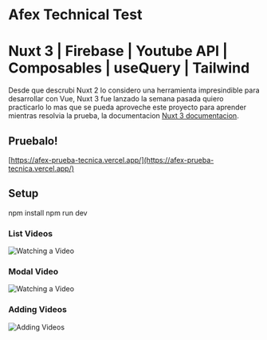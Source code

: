 # Afex Technical Test
# Nuxt 3 | Firebase | Youtube API | Composables | useQuery | Tailwind

Desde que descrubi Nuxt 2 lo considero una herramienta impresindible para desarrollar con Vue, Nuxt 3 fue lanzado la semana pasada quiero practicarlo lo mas que se pueda aproveche este proyecto para aprender mientras resolvia la prueba, la documentacion [Nuxt 3 documentacion](https://nuxt.com/docs/getting-started/introduction).
## Pruebalo!
[https://afex-prueba-tecnica.vercel.app/](https://afex-prueba-tecnica.vercel.app/)

## Setup

npm install
npm run dev 
### List Videos
![Watching a Video](https://dc695.4shared.com/img/9LIkyc-Kjq/s23/184c1e11300/FireShot_Capture_034_-_Afex_-_.png)
### Modal Video
![Watching a Video](https://dc695.4shared.com/img/ysytZpG7fa/s23/184c1e10f18/FireShot_Capture_035_-_Afex_-_.png)
### Adding Videos
![Adding Videos](https://dc695.4shared.com/img/K-kBEisgfa/s23/184c1e10b30/FireShot_Capture_037_-_Afex_-_.png)

